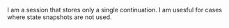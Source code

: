 I am a session that stores only a single continuation. I am usesful for cases where state snapshots are not used.